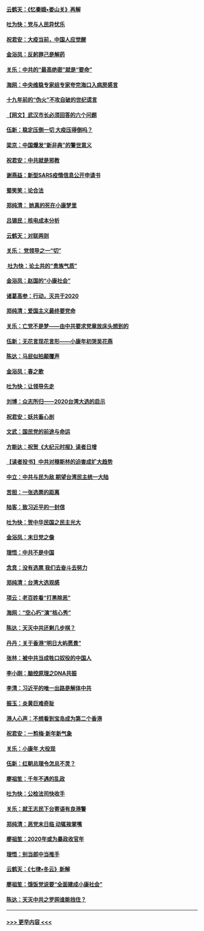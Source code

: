#### [云鹤天：《忆秦娥▪娄山关》再解](../pages/nsc993/n11824682.md?t=01271933) 
#### [吐为快：党与人民异忧乐](../pages/nsc993/n11824660.md?t=01271933) 
#### [祝君安：大疫当前，中国人应觉醒](../pages/nsc993/n11821946.md?t=01271933) 
#### [金浴凤：反躬罪己是解药](../pages/nsc993/n11820280.md?t=01271933) 
#### [关乐：中共的“最高绝密”就是“要命”](../pages/nsc993/n11816946.md?t=01271933) 
#### [海网：中央维稳专家组专家夸完海口入病房感言](../pages/nsc993/n11815138.md?t=01271933) 
#### [十九年前的“伪火”不攻自破的世纪谎言](../pages/nsc993/n11813238.md?t=01271933) 
#### [【网文】武汉市长必须回答的六个问题](../pages/nsc993/n11813848.md?t=01271933) 
#### [伍新：稳定压倒一切 大疫压得倒吗？](../pages/nsc993/n11812634.md?t=01271933) 
#### [梁京：中国爆发“新非典”的警世意义](../pages/nsc993/n11812554.md?t=01271933) 
#### [祝君安：中共就是邪教](../pages/nsc993/n11812431.md?t=01271933) 
#### [谢燕益：新型SARS疫情信息公开申请书](../pages/nsc993/n11808840.md?t=01271933) 
#### [蜀笑笑：论合法](../pages/nsc993/n11808064.md?t=01271933) 
#### [郑纯清： 她真的死在小康梦里](../pages/nsc993/n11806623.md?t=01271933) 
#### [吕锡民：核电成本分析](../pages/nsc993/n11806284.md?t=01271933) 
#### [云鹤天：对联两则](../pages/nsc993/n11805957.md?t=01271933) 
#### [关乐： 党领导之一“切”](../pages/nsc993/n11804505.md?t=01271933) 
#### [ 吐为快：论土共的“贵族气质”](../pages/nsc993/n11804490.md?t=01271933) 
#### [金浴凤：赵国的“小康社会”](../pages/nsc993/n11804452.md?t=01271933) 
#### [诸葛高参：行动，灭共于2020](../pages/nsc993/n11804120.md?t=01271933) 
#### [郑纯清：爱国主义最终要党命](../pages/nsc993/n11802197.md?t=01271933) 
#### [关乐：亡党不是梦——由中共要求党章放床头想到的](../pages/nsc993/n11802156.md?t=01271933) 
#### [伍新：无花言现花言形——小康年初哭吴花燕](../pages/nsc993/n11800044.md?t=01271933) 
#### [陈达：马屁似拍颠覆声](../pages/nsc993/n11800010.md?t=01271933) 
#### [金浴凤：春之歌](../pages/nsc993/n11797687.md?t=01271933) 
#### [吐为快：让领导先走](../pages/nsc993/n11797512.md?t=01271933) 
#### [刘博：众志所归——2020台湾大选的启示](../pages/nsc993/n11796878.md?t=01271933) 
#### [祝君安：妖共畜心剖](../pages/nsc993/n11794273.md?t=01271933) 
#### [文武：国民党的前途与命运](../pages/nsc993/n11794198.md?t=01271933) 
#### [方能达：祝贺《大纪元时报》读者日增](../pages/nsc993/n11793807.md?t=01271933) 
#### [【读者投书】中共对穆斯林的迫害成扩大趋势](../pages/nsc993/n11791371.md?t=01271933) 
#### [中立：中共与民为敌 期望台湾民主统一大陆](../pages/nsc993/n11790392.md?t=01271933) 
#### [苦胆：一张选票的距离](../pages/nsc993/n11788914.md?t=01271933) 
#### [陆客：致习近平的一封信](../pages/nsc993/n11788867.md?t=01271933) 
#### [吐为快：贺中华民国之民主光大](../pages/nsc993/n11788618.md?t=01271933) 
#### [金浴凤：末日党之像](../pages/nsc993/n11787475.md?t=01271933) 
#### [理悟：中共不是中国](../pages/nsc993/n11787463.md?t=01271933) 
#### [念贲：没有选票  我们去奋斗去努力](../pages/nsc993/n11787398.md?t=01271933) 
#### [郑纯清：台湾大选观感](../pages/nsc993/n11786210.md?t=01271933) 
#### [项云：老百姓看“打黑除恶”](../pages/nsc993/n11785398.md?t=01271933) 
#### [海网：“空心朽”演“核心秀”](../pages/nsc993/n11783874.md?t=01271933) 
#### [陈达：天灭中共还剩几步棋？](../pages/nsc993/n11783719.md?t=01271933) 
#### [丹丹：关于香港“明日大屿愿景”](../pages/nsc993/n11783273.md?t=01271933) 
#### [张林：被中共当成牲口奴役的中国人](../pages/nsc993/n11782397.md?t=01271933) 
#### [李小刚：脑控原理之DNA共振](../pages/nsc993/n11780962.md?t=01271933) 
#### [李清：习近平的唯一出路是解体中共](../pages/nsc993/n11780866.md?t=01271933) 
#### [振玉：炎黄巨难奇耻](../pages/nsc993/n11779632.md?t=01271933) 
#### [港人心声：不想看到宝岛成为第二个香港](../pages/nsc993/n11778817.md?t=01271933) 
#### [祝君安：一剪梅‧新年新气象](../pages/nsc993/n11776340.md?t=01271933) 
#### [关乐：小康年 大役现](../pages/nsc993/n11774213.md?t=01271933) 
#### [伍新：红朝总理令怎总不灵？](../pages/nsc993/n11770813.md?t=01271933) 
#### [廖祖笙：千年不遇的乱政](../pages/nsc993/n11770373.md?t=01271933) 
#### [吐为快：公检法司快收手](../pages/nsc993/n11770359.md?t=01271933) 
#### [关乐：就王志民下台寄语有良港警](../pages/nsc993/n11769903.md?t=01271933) 
#### [郑纯清：恶党末日临 动辄挨掌嘴](../pages/nsc993/n11769356.md?t=01271933) 
#### [廖祖笙：2020年或为暴政收官年](../pages/nsc993/n11768216.md?t=01271933) 
#### [理悟：别当郎中当推手](../pages/nsc993/n11768243.md?t=01271933) 
#### [云鹤天：《七律▪冬云》新解](../pages/nsc993/n11768204.md?t=01271933) 
#### [廖祖笙：饿饭党说要“全面建成小康社会”](../pages/nsc993/n11767482.md?t=01271933) 
#### [陈达：天灭中共之罗网谁能挡住？](../pages/nsc993/n11767465.md?t=01271933) 

----
#### [ >>> 更早内容 <<< ](../indexes/nsc993-earlier.md)

